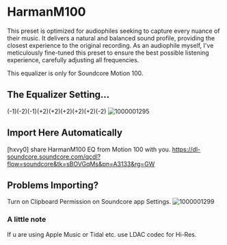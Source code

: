 # HarmanM100
This preset is optimized for audiophiles seeking to capture every nuance of their music. It delivers a natural and balanced sound profile, providing the closest experience to the original recording. As an audiophile myself, I've meticulously fine-tuned this preset to ensure the best possible listening experience, carefully adjusting all frequencies.

This equalizer is only for Soundcore Motion 100.

## The Equalizer Setting...
(-1)(-2)(-1)(+2)(+2)(+2)(+2)(+2)(-2)
![1000001295](https://github.com/user-attachments/assets/c1993b92-9a93-47b0-a983-3c9d7f1aee54)

## Import Here Automatically
[hxvy0] share HarmanM100 EQ from Motion 100 with you. 
https://dl-soundcore.soundcore.com/qcdl?flow=soundcore&tk=sBOVGqMs&pn=A3133&rg=GW 

## Problems Importing?
Turn on Clipboard Permission on Soundcore app Settings.
![1000001299](https://github.com/user-attachments/assets/9623135d-53de-41e5-879c-e81bcd1cea87)

### A little note
If u are using Apple Music or Tidal etc. use LDAC codec for Hi-Res.
